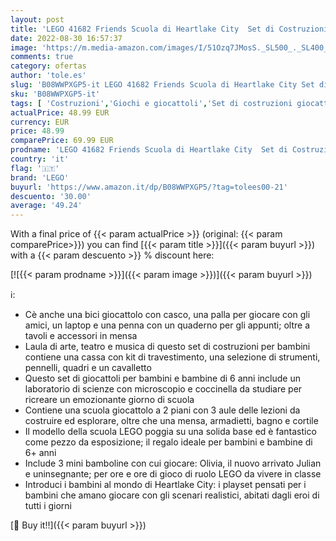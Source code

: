 ```yaml
---
layout: post
title: 'LEGO 41682 Friends Scuola di Heartlake City  Set di Costruzioni  Giochi per Bambina e Bambino dai 6 Anni in su con 3 Mini Bamboline e Tanti Accessori'
date: 2022-08-30 16:57:37
image: 'https://m.media-amazon.com/images/I/51Ozq7JMosS._SL500_._SL400_.jpg'
comments: true
category: ofertas
author: 'tole.es'
slug: 'B08WWPXGP5-it LEGO 41682 Friends Scuola di Heartlake City Set di...'
sku: 'B08WWPXGP5-it'
tags: [ 'Costruzioni','Giochi e giocattoli','Set di costruzioni giocattolo','lego','🇮🇹', ]
actualPrice: 48.99 EUR
currency: EUR
price: 48.99
comparePrice: 69.99 EUR
prodname: 'LEGO 41682 Friends Scuola di Heartlake City  Set di Costruzioni  Giochi per Bambina e Bambino dai 6 Anni in su con 3 Mini Bamboline e Tanti Accessori'
country: 'it'
flag: '🇮🇹'
brand: 'LEGO'
buyurl: 'https://www.amazon.it/dp/B08WWPXGP5/?tag=tolees00-21'
descuento: '30.00'
average: '49.24'
---
```


With a final price of {{< param actualPrice >}} (original: {{< param comparePrice>}}) you can find [{{< param title >}}]({{< param buyurl >}}) with a  {{< param descuento >}} % discount here:

[![{{< param prodname >}}]({{< param image >}})]({{< param buyurl >}})

ℹ️:

- Cè anche una bici giocattolo con casco, una palla per giocare con gli amici, un laptop e una penna con un quaderno per gli appunti; oltre a tavoli e accessori in mensa
- Laula di arte, teatro e musica di questo set di costruzioni per bambini contiene una cassa con kit di travestimento, una selezione di strumenti, pennelli, quadri e un cavalletto
- Questo set di giocattoli per bambini e bambine di 6 anni include un laboratorio di scienze con microscopio e coccinella da studiare per ricreare un emozionante giorno di scuola
- Contiene una scuola giocattolo a 2 piani con 3 aule delle lezioni da costruire ed esplorare, oltre che una mensa, armadietti, bagno e cortile
- Il modello della scuola LEGO poggia su una solida base ed è fantastico come pezzo da esposizione; il regalo ideale per bambini e bambine di 6+ anni
- Include 3 mini bamboline con cui giocare: Olivia, il nuovo arrivato Julian e uninsegnante; per ore e ore di gioco di ruolo LEGO da vivere in classe
- Introduci i bambini al mondo di Heartlake City: i playset pensati per i bambini che amano giocare con gli scenari realistici, abitati dagli eroi di tutti i giorni

[🛒 Buy it!!]({{< param buyurl >}})
